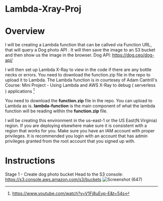 # Lambda-Xray-Proj

# Overview 
I will be creating a Lambda function that can be callved via Function URL, that will query a Dog photo API . It will then save the image to an S3 bucket and then show us the image in the browser. 
Dog API: https://dog.ceo/dog-api/

I will then set up Lambda X-Ray to view in the code if there are any bottle necks or errors. 
You need to download the function.zip file in the repo to upload it to Lambda. 
The Lambda function is in courtesey of Adam Cantrill's Course: Mini Project - Using Lambda and AWS X-Ray to debug ( serverless ) applications [^1]

You need to download the **function.zip** file in the repo. You can upload to Lambda as is. 
**lambda-function** is the main component of what the lambda function will be reading within the **function.zip** file.

I will be creating this environment in the us-east-1 or the US East(N.Virginia) region. If you are deploying elsewhere make sure it is consistent with a region that works for you.
Make sure you have an IAM account with proper privileges. It is recommended you login with an account that has admin privileges granted from the root account that you signed up with.

# Instructions
Stage 1 - Create dog photo bucket
Head to the S3 console: https://s3.console.aws.amazon.com/s3/buckets
![Screenshot (647)](https://github.com/Michael-DTran/Lambda-Xray-Proj/assets/112426094/a8f31cc1-930e-4e52-b22a-7cfeb05e1b51)

[^1]: https://www.youtube.com/watch?v=V1Fj8uEyp-E&t=54s


